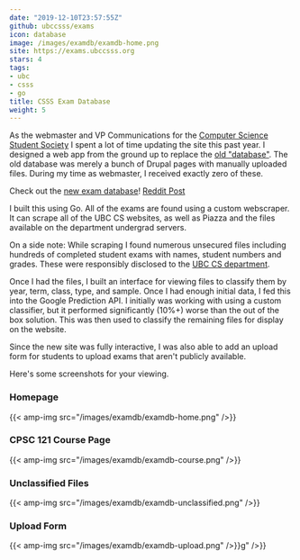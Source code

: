 ```yaml
---
date: "2019-12-10T23:57:55Z"
github: ubccsss/exams
icon: database
image: /images/examdb/examdb-home.png
site: https://exams.ubccsss.org
stars: 4
tags:
- ubc
- csss
- go
title: CSSS Exam Database
weight: 5
---
```

As the webmaster and VP Communications for the [Computer Science Student
Society](https://ubccsss.org/) I spent a lot of time updating the site this past
year. I designed a web app from the ground up to replace the [old
"database"](https://ubccsss.org/services/exams). The old database was merely a
bunch of Drupal pages with manually uploaded files. During my time as webmaster,
I received exactly zero of these.

Check out the [new exam database](https://exams.ubccsss.org/)!
[Reddit Post](https://www.reddit.com/r/UBC/comments/64gjcv/the_csss_exam_database_has_been_redesigned_and/)

I built this using Go. All of the exams are found using a custom webscraper. It
can scrape all of the UBC CS websites, as well as Piazza and the files available
on the department undergrad servers.

On a side note: While scraping I found numerous unsecured files including
hundreds of completed student exams with names, student numbers and grades.
These were responsibly disclosed to the
[UBC CS department](https://www.cs.ubc.ca/).

Once I had the files, I built an interface for viewing files to classify them by
year, term, class, type, and sample. Once I had enough initial data, I fed this
into the Google Prediction API. I initially was working with using a custom
classifier, but it performed significantly (10%+) worse than the out of the box
solution. This was then used to classify the remaining files for display on the
website.

Since the new site was fully interactive, I was also able to add an upload form
for students to upload exams that aren't publicly available.


Here's some screenshots for your viewing.

### Homepage

{{< amp-img src="/images/examdb/examdb-home.png" />}}

### CPSC 121 Course Page

{{< amp-img src="/images/examdb/examdb-course.png" />}}

### Unclassified Files

{{< amp-img src="/images/examdb/examdb-unclassified.png" />}}

### Upload Form

{{< amp-img src="/images/examdb/examdb-upload.png" />}}g" />}}
